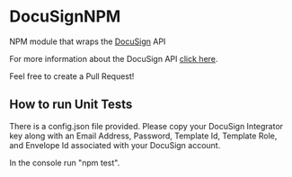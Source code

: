 DocuSignNPM
===========

NPM module that wraps the <a href="https://www.docusign.com">DocuSign</a> API

For more information about the DocuSign API <a href="https://www.docusign.com/developer-center/documentation">click here</a>.

Feel free to create a Pull Request! 

<h2>How to run Unit Tests</h2>

There is a config.json file provided. Please copy your DocuSign Integrator key along with an Email Address, Password, Template Id, Template Role, and Envelope Id associated with your DocuSign account.

In the console run "npm test".
